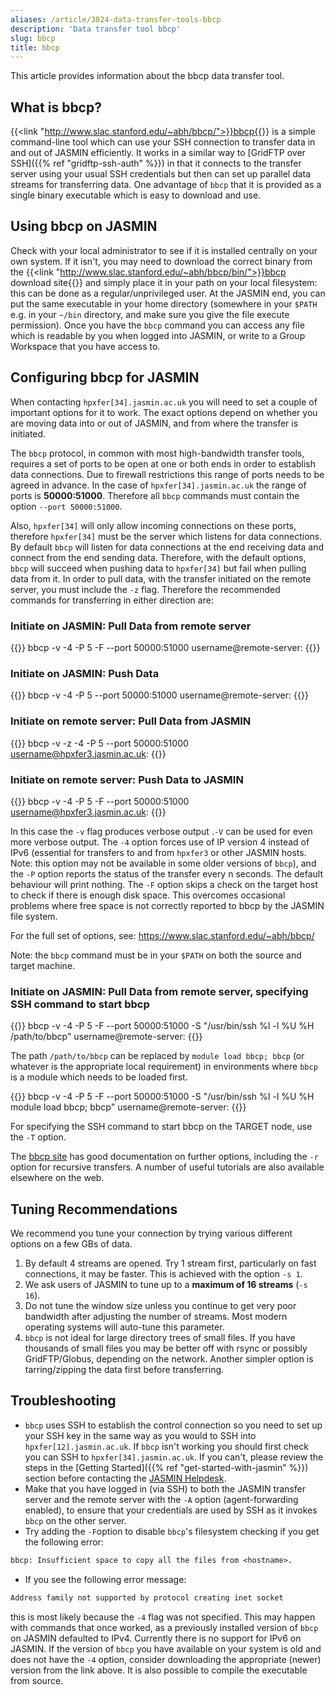 ```yaml
---
aliases: /article/3824-data-transfer-tools-bbcp
description: 'Data transfer tool bbcp'
slug: bbcp
title: bbcp
---
```


This article provides information about the bbcp data transfer tool.

## What is bbcp?

{{<link "http://www.slac.stanford.edu/~abh/bbcp/">}}bbcp{{</link>}} is a simple command-line tool
which can use your SSH connection to transfer data in and out of JASMIN
efficiently. It works in a similar way to [GridFTP over SSH]({{% ref "gridftp-ssh-auth" %}}) in that it connects to the transfer
server using your usual SSH credentials but then can set up parallel data
streams for transferring data. One advantage of `bbcp` that it is provided as
a single binary executable which is easy to download and use.

## Using bbcp on JASMIN

Check with your local administrator to see if it is installed centrally on
your own system. If it isn't, you may need to download the correct binary from
the {{<link "http://www.slac.stanford.edu/~abh/bbcp/bin/">}}bbcp download site{{</link>}} and
simply place it in your path on your local filesystem: this can be done as a
regular/unprivileged user. At the JASMIN end, you can put the same executable
in your home directory (somewhere in your `$PATH` e.g. in your `~/bin`
directory, and make sure you give the file execute permission). Once you have
the `bbcp` command you can access any file which is readable by you when
logged into JASMIN, or write to a Group Workspace that you have access to.

## Configuring bbcp for JASMIN

When contacting `hpxfer[34].jasmin.ac.uk` you will need to set a couple of
important options for it to work. The exact options depend on whether you are
moving data into or out of JASMIN, and from where the transfer is initiated.

The `bbcp` protocol, in common with most high-bandwidth transfer tools,
requires a set of ports to be open at one or both ends in order to establish
data connections. Due to firewall restrictions this range of ports needs to be
agreed in advance. In the case of `hpxfer[34].jasmin.ac.uk` the range of ports
is **50000:51000**. Therefore all `bbcp` commands must contain the option
`--port 50000:51000`.

Also, `hpxfer[34]` will only allow incoming connections on these ports,
therefore `hpxfer[34]` must be the server which listens for data connections.
By default `bbcp` will listen for data connections at the end receiving data
and connect from the end sending data. Therefore, with the default options,
`bbcp` will succeed when pushing data to `hpxfer[34]` but fail when pulling
data from it. In order to pull data, with the transfer initiated on the remote
server, you must include the `-z` flag. Therefore the recommended commands for
transferring in either direction are:

### Initiate on JASMIN: Pull Data from remote server

{{<command user="user" host="hpxfer3">}}
bbcp -v -4 -P 5 -F --port 50000:51000 username@remote-server:<PATH-TO-SOURCE-FILE> <PATH-TO-TARGET-FILE>
{{</command>}}

### Initiate on JASMIN: Push Data

{{<command user="user" host="hpxfer3">}}
bbcp -v -4 -P 5 --port 50000:51000 <PATH-TO-SOURCE-FILE> username@remote-server:<PATH-TO-TARGET-FILE>
{{</command>}}

### Initiate on remote server: Pull Data from JASMIN

{{<command user="user" host="remote">}}
bbcp -v -z -4 -P 5 --port 50000:51000 username@hpxfer3.jasmin.ac.uk:<PATH-TO-SOURCE-FILE> <PATH-TO-TARGET-FILE>
{{</command>}}

### Initiate on remote server: Push Data to JASMIN

{{<command user="user" host="remote">}}
bbcp -v -4 -P 5 -F --port 50000:51000 <PATH-TO-SOURCE-FILE> username@hpxfer3.jasmin.ac.uk:<PATH-TO-TARGET-FILE>
{{</command>}}

In this case the `-v` flag produces verbose output .`-V` can be used for even
more verbose output. The `-4` option forces use of IP version 4 instead of
IPv6 (essential for transfers to and from `hpxfer3` or other JASMIN hosts.
Note: this option may not be available in some older versions of `bbcp`), and
the `-P` <n> option reports the status of the transfer every n seconds. The
default behaviour will print nothing. The `-F` option skips a check on the
target host to check if there is enough disk space. This overcomes occasional
problems where free space is not correctly reported to bbcp by the JASMIN file
system.

For the full set of options, see: <https://www.slac.stanford.edu/~abh/bbcp/>

Note: the `bbcp` command must be in your `$PATH` on both the source and target
machine.

### Initiate on JASMIN: Pull Data from remote server, specifying SSH command to start bbcp

{{<command user="user" host="hpxfer3">}}
bbcp -v -4 -P 5 -F --port 50000:51000 -S "/usr/bin/ssh %I -l %U %H /path/to/bbcp" username@remote-server:<PATH-TO-SOURCE-FILE> <PATH-TO-TARGET-FILE>
{{</command>}}

The path `/path/to/bbcp` can be replaced by `module load bbcp; bbcp` (or
whatever is the appropriate local requirement) in environments where `bbcp` is
a module which needs to be loaded first.

{{<command user="user" host="hpxfer3">}}
bbcp -v -4 -P 5 -F --port 50000:51000 -S "/usr/bin/ssh %I -l %U %H module load bbcp; bbcp" username@remote-server:<PATH-TO-SOURCE-FILE> <PATH-TO-TARGET-FILE>
{{</command>}}

For specifying the SSH command to start bbcp on the TARGET node, use the `-T`
option.

The [bbcp site](http://www.slac.stanford.edu/~abh/bbcp/) has good
documentation on further options, including the `-r` option for recursive
transfers. A number of useful tutorials are also available elsewhere on the
web.

## Tuning Recommendations

We recommend you tune your connection by trying various different options on a
few GBs of data.

1. By default 4 streams are opened. Try 1 stream first, particularly on fast connections, it may be faster. This is achieved with the option `-s 1`.
2. We ask users of JASMIN to tune up to a **maximum of 16 streams** (`-s 16`).
3. Do not tune the window size unless you continue to get very poor bandwidth after adjusting the number of streams. Most modern operating systems will auto-tune this parameter.
4. `bbcp` is not ideal for large directory trees of small files. If you have thousands of small files you may be better off with rsync or possibly GridFTP/Globus, depending on the network. Another simpler option is tarring/zipping the data first before transferring.

## Troubleshooting

- `bbcp` uses SSH to establish the control connection so you need to set up your SSH key in the same way as you would to SSH into `hpxfer[12].jasmin.ac.uk`. If `bbcp` isn't working you should first check you can SSH to `hpxfer[34].jasmin.ac.uk`. If you can't, please review the steps in the [Getting Started]({{% ref "get-started-with-jasmin" %}}) section before contacting the [JASMIN Helpdesk](mailto:support@jasmin.ac.uk).
- Make that you have logged in (via SSH) to both the JASMIN transfer server and the remote server with the `-A` option (agent-forwarding enabled), to ensure that your credentials are used by SSH as it invokes `bbcp` on the other server.
- Try adding the `-F`option to disable `bbcp`'s filesystem checking if you get the following error:

```txt
bbcp: Insufficient space to copy all the files from <hostname>.
```

- If you see the following error message:

```txt
Address family not supported by protocol creating inet socket
```

this is most likely because the `-4` flag was not specified. This may happen with commands that once worked, as a previously installed version of `bbcp` on JASMIN defaulted to IPv4. Currently there is no support for IPv6 on JASMIN. If the version of `bbcp` you have available on your system is old and does not have the `-4` option, consider downloading the appropriate (newer) version from the link above. It is also possible to compile the executable from source.

